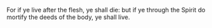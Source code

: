 For if ye live after the flesh, ye shall die: but if ye through the Spirit do mortify the deeds of the body, ye shall live.
